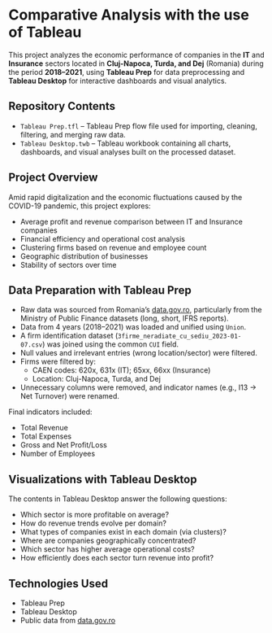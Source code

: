 # Comparative Analysis with the use of Tableau

This project analyzes the economic performance of companies in the **IT** and **Insurance** sectors located in **Cluj-Napoca, Turda, and Dej** (Romania) during the period **2018–2021**, using **Tableau Prep** for data preprocessing and **Tableau Desktop** for interactive dashboards and visual analytics.

## Repository Contents

- `Tableau Prep.tfl` – Tableau Prep flow file used for importing, cleaning, filtering, and merging raw data.
- `Tableau Desktop.twb` – Tableau workbook containing all charts, dashboards, and visual analyses built on the processed dataset.

## Project Overview

Amid rapid digitalization and the economic fluctuations caused by the COVID-19 pandemic, this project explores:

- Average profit and revenue comparison between IT and Insurance companies
- Financial efficiency and operational cost analysis
- Clustering firms based on revenue and employee count
- Geographic distribution of businesses
- Stability of sectors over time

## Data Preparation with Tableau Prep

- Raw data was sourced from Romania’s [data.gov.ro](https://data.gov.ro), particularly from the Ministry of Public Finance datasets (long, short, IFRS reports).
- Data from 4 years (2018–2021) was loaded and unified using `Union`.
- A firm identification dataset (`3firme_neradiate_cu_sediu_2023-01-07.csv`) was joined using the common `CUI` field.
- Null values and irrelevant entries (wrong location/sector) were filtered.
- Firms were filtered by:
  - CAEN codes: 620x, 631x (IT); 65xx, 66xx (Insurance)
  - Location: Cluj-Napoca, Turda, and Dej
- Unnecessary columns were removed, and indicator names (e.g., I13 → Net Turnover) were renamed.

Final indicators included:

- Total Revenue
- Total Expenses
- Gross and Net Profit/Loss
- Number of Employees

## Visualizations with Tableau Desktop

The contents in Tableau Desktop answer the following questions:

- Which sector is more profitable on average?
- How do revenue trends evolve per domain?
- What types of companies exist in each domain (via clusters)?
- Where are companies geographically concentrated?
- Which sector has higher average operational costs?
- How efficiently does each sector turn revenue into profit?

## Technologies Used

- Tableau Prep
- Tableau Desktop
- Public data from [data.gov.ro](https://data.gov.ro)

